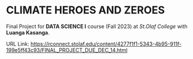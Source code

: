# CLIMATE HEROES AND ZEROES
Final Project for **DATA SCIENCE I** course (Fall 2023) at *St.Olaf College* with **Luanga Kasanga**.

URL Link: https://rconnect.stolaf.edu/content/4277f1f1-5343-4b95-911f-199e5ff43c93/FINAL_PROJECT_DUE_DEC_14.html
